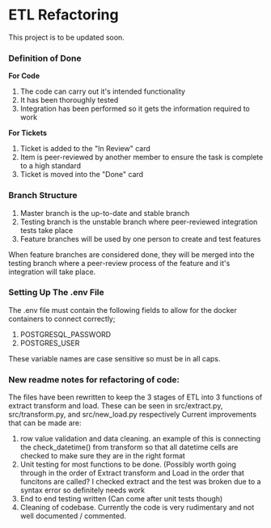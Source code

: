 # ETL Refactoring
This project is to be updated soon.

### Definition of Done
**For Code**
1. The code can carry out it's intended functionality
2. It has been thoroughly tested
3. Integration has been performed so it gets the information required to work

**For Tickets**
1. Ticket is added to the "In Review" card
2. Item is peer-reviewed by another member to ensure the task is complete to a high standard
3. Ticket is moved into the "Done" card

### Branch Structure
1. Master branch is the up-to-date and stable branch
2. Testing branch is the unstable branch where peer-reviewed integration tests take place
3. Feature branches will be used by one person to create and test features

When feature branches are considered done, they will be merged into the testing branch where a
peer-review process of the feature and it's integration will take place.

### Setting Up The .env File
The .env file must contain the following fields to allow for the docker containers to connect correctly;

1. POSTGRESQL_PASSWORD
2. POSTGRES_USER

These variable names are case sensitive so must be in all caps.

### New readme notes for refactoring of code:
The files have been rewritten to keep the 3 stages of ETL into 3 functions of extract transform and load.
These can be seen in src/extract.py, src/transform.py, and src/new_load.py respectively
Current improvements that can be made are:
1. row value validation and data cleaning. an example of this is connecting the check_datetime() from transform so that all datetime cells are checked to make sure they are in the right format
2. Unit testing for most functions to be done. (Possibly worth going through in the order of Extract transform and Load in the order that funcitons are called? I checked extract and the test was broken due to a syntax error so definitely needs work
3. End to end testing written (Can come after unit tests though)
4. Cleaning of codebase. Currently the code is very rudimentary and not well documented / commented.
